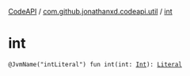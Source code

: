 [CodeAPI](../index.md) / [com.github.jonathanxd.codeapi.util](index.md) / [int](.)

# int

`@JvmName("intLiteral") fun int(int: `[`Int`](https://kotlinlang.org/api/latest/jvm/stdlib/kotlin/-int/index.html)`): `[`Literal`](../com.github.jonathanxd.codeapi.literal/-literal/index.md)